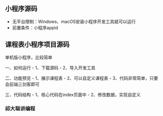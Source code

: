 
## 小程序源码
- 无平台限制：Windows、macOS安装小程序开发工具就可以运行
- 前置条件：小程序appid

## 课程表小程序项目源码

单机版小程序，比较简单

一、如何运行
    - 1、下载源码
    - 2、导入开发工具

二、功能预览
    - 1、展示课程表
    - 2、可以自定义课程表
    - 3、代码非常简单，只要会前端三剑客即可

三、代码结构
    - 1、核心代码在index页面中
    - 2、修改数据，实现自定义


### 祁大聪讲编程

